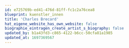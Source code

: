 ```yaml
---
id: e725769b-ed41-476d-81ff-fc1c2a76cea8
blueprint: kuenstler_innen
title: 'Charles Brecard'
hat_eigene_website_has_own_website: false
biographie_eintragen_create_artist_s_biography: false
updated_by: b1a43fd3-c865-4122-b6cc-50cfa81a1985
updated_at: 1697369567
---
```


